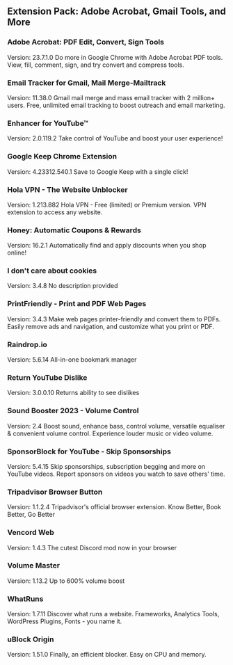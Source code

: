 ## Extension Pack: Adobe Acrobat, Gmail Tools, and More

### Adobe Acrobat: PDF Edit, Convert, Sign Tools
Version: 23.7.1.0
Do more in Google Chrome with Adobe Acrobat PDF tools. View, fill, comment, sign, and try convert and compress tools.

### Email Tracker for Gmail, Mail Merge-Mailtrack
Version: 11.38.0
Gmail mail merge and mass email tracker with 2 million+ users. Free, unlimited email tracking to boost outreach and email marketing.

### Enhancer for YouTube™
Version: 2.0.119.2
Take control of YouTube and boost your user experience!

### Google Keep Chrome Extension
Version: 4.23312.540.1
Save to Google Keep with a single click!

### Hola VPN - The Website Unblocker
Version: 1.213.882
Hola VPN - Free (limited) or Premium version. VPN extension to access any website.

### Honey: Automatic Coupons & Rewards
Version: 16.2.1
Automatically find and apply discounts when you shop online!

### I don't care about cookies
Version: 3.4.8
No description provided

### PrintFriendly - Print and PDF Web Pages
Version: 3.4.3
Make web pages printer-friendly and convert them to PDFs. Easily remove ads and navigation, and customize what you print or PDF.

### Raindrop.io
Version: 5.6.14
All-in-one bookmark manager

### Return YouTube Dislike
Version: 3.0.0.10
Returns ability to see dislikes

### Sound Booster 2023 - Volume Control
Version: 2.4
Boost sound, enhance bass, control volume, versatile equaliser & convenient volume control. Experience louder music or video volume.

### SponsorBlock for YouTube - Skip Sponsorships
Version: 5.4.15
Skip sponsorships, subscription begging and more on YouTube videos. Report sponsors on videos you watch to save others' time.

### Tripadvisor Browser Button
Version: 1.1.2.4
Tripadvisor's official browser extension. Know Better, Book Better, Go Better

### Vencord Web
Version: 1.4.3
The cutest Discord mod now in your browser

### Volume Master
Version: 1.13.2
Up to 600% volume boost

### WhatRuns
Version: 1.7.11
Discover what runs a website. Frameworks, Analytics Tools, WordPress Plugins, Fonts - you name it.

### uBlock Origin
Version: 1.51.0
Finally, an efficient blocker. Easy on CPU and memory.

